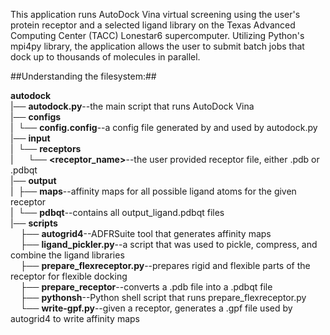 This application runs AutoDock Vina virtual screening using the user's protein receptor and a selected ligand library on the Texas Advanced Computing Center (TACC) Lonestar6 supercomputer. Utilizing Python's mpi4py library, the application allows the user to submit batch jobs that dock up to thousands of molecules in parallel.

##Understanding the filesystem:##

__autodock__  
|── __autodock.py__--the main script that runs AutoDock Vina  
|── __configs__  
|&nbsp;&nbsp;└── __config.config__--a config file generated by and used by autodock.py  
|── __input__  
|&nbsp;&nbsp;└── __receptors__  
|&nbsp;&nbsp;&nbsp;&nbsp;&nbsp;&nbsp;└── __\<receptor\_name\>__--the user provided receptor file, either .pdb or .pdbqt  
|── __output__  
|&nbsp;&nbsp;├── __maps__--affinity maps for all possible ligand atoms for the given receptor  
|&nbsp;&nbsp;└── __pdbqt__--contains all output\_ligand.pdbqt files  
|── __scripts__  
&nbsp;&nbsp;&nbsp;&nbsp;├── __autogrid4__--ADFRSuite tool that generates affinity maps  
&nbsp;&nbsp;&nbsp;&nbsp;├── __ligand_pickler.py__--a script that was used to pickle, compress, and combine the ligand libraries  
&nbsp;&nbsp;&nbsp;&nbsp;├── __prepare_flexreceptor.py__--prepares rigid and flexible parts of the receptor for flexible docking  
&nbsp;&nbsp;&nbsp;&nbsp;├── __prepare_receptor__--converts a .pdb file into a .pdbqt file  
&nbsp;&nbsp;&nbsp;&nbsp;├── __pythonsh__--Python shell script that runs prepare\_flexreceptor.py  
&nbsp;&nbsp;&nbsp;&nbsp;└── __write-gpf.py__--given a receptor, generates a .gpf file used by autogrid4 to write affinity maps  


